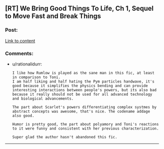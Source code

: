 ## [RT] We Bring Good Things To Life, Ch 1, Sequel to Move Fast and Break Things

### Post:

[Link to content](http://archiveofourown.org/works/8225381/chapters/18851339)

### Comments:

- u/rationalidurr:
  ```
  I like how Rumlow is played as the sane man in this fic, at least in comparison to Toni. 
  I am half liking and half hating the Pym particles handwave, it's good because it simplifies the physics bending and can provide interesting interactions between people's powers, but its also bad because it really should not be used for all advanced technology and biological advancements. 

  The part about Scarlet's powers differentiating complex systmes by abstract concepts was awesome, that's nice. The codename addage also good.

  Humor is pretty good, the part about polyamory and Toni's reactions to it were funny and consistent with her previous characterization.

  Super glad the author hasn't abandoned this fic.
  ```

---

